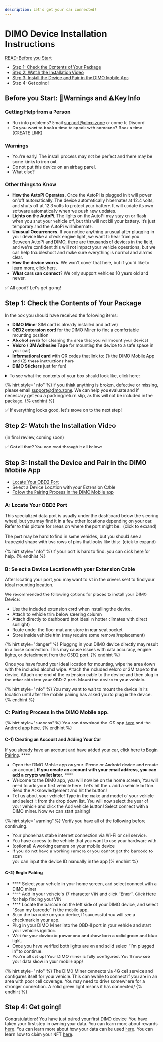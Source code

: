 ```yaml
---
description: Let's get your car connected!
---
```


# DIMO Device Installation Instructions

[READ: Before you Start ](whats-included.md#before-you-start-warnings-and-key-info)

* [Step 1: Check the Contents of Your Package ](whats-included.md#step-1-check-the-contents-of-your-package)
* [Step 2: Watch the Installation Video](whats-included.md#step-2-watch-the-installation-video)
* [Step 3: Install the Device and Pair in the DIMO Mobile App](whats-included.md#step-3-install-the-device-and-pair-in-the-dimo-mobile-app)
* [Step 4: Get going!](whats-included.md#step-4-get-going)

## Before you Start: 🚨Warnings and ⚠️Key Info

### Getting Help from a Person

* Run into problems? Email support@dimo.zone or come to Discord.
* Do you want to book a time to speak with someone? Book a time (CREATE LINK)

### Warnings

* You're early! The install process may not be perfect and there may be some kinks to iron out.
* Do not put this device on an airbag panel.
* What else?

### Other things to Know

* **How the AutoPi Operates.** Once the AutoPi is plugged in it will power on/off automatically. The device automatically hibernates at 12.4 volts, and shuts off at 12.3 volts to protect your battery. It will update its own software automatically when we push new updates.&#x20;
* **Lights on the AutoPi**. The lights on the AutoPi may stay on or flash when you shut your vehicle off, but this will not kill your battery. It’s just temporary and the AutoPi will hibernate.
* **Unusual Occurrences**. If you notice anything unusual after plugging in your device like a check engine light, we want to hear from you. Between AutoPi and DIMO, there are thousands of devices in the field, and we're confident this will not impact your vehicle operations, but we can help troubleshoot and make sure everything is normal and alarms clear.&#x20;
* **How the device works.** We won't cover that here, but if you'd like to learn more, [click here](https://blog.dimo.zone/understanding-your-dimo-miner-and-its-data/).
* **What cars can connect**? We only support vehicles 10 years old and newer.&#x20;

✅ All good? Let's get going!

## Step 1: Check the Contents of Your Package

In the box you should have received the following items:

* **DIMO Miner** SIM card is already installed and active)
* **OBD2 extension cord** for the DIMO Miner to find a comfortable mounting position
* **Alcohol swab** for cleaning the area that you will mount your device)
* **Velcro / 3M Adhesive Tape** for mounting the device to a safe space in your car)
* **Informational card** with QR codes that link to: (1) the DIMO Mobile App and (2) these instructions here
* **DIMO Stickers** just for fun!

<details>

<summary>To see what the contents of your box should look like, click here:</summary>

![](../.gitbook/assets/IMG\_4716.jpg)

</details>

{% hint style="info" %}
If you think anything is broken, defective or missing, please email support@dimo.zone. We can help you evaluate and if necessary get you a packing/return slip, as this will not be included in the package.
{% endhint %}

✅ If everything looks good, let's move on to the next step!

## Step 2: Watch the Installation Video

(in final review, coming soon)

✅ Got all that? You can read through it all below:

## Step 3: Install the Device and Pair in the DIMO Mobile App

* [Locate Your OBD2 Port](whats-included.md#1-locate-the-obd2-port)
* [Select a Device Location with your Extension Cable](whats-included.md#2-select-a-device-location-with-your-extension-cable)
* [Follow the Pairing Process in the DIMO Mobile app](whats-included.md#3-follow-the-pairing-process-in-the-dimo-mobile-app.)

### **A: Locate Your OBD2 Port**&#x20;

This specialized data port is usually under the dashboard below the steering wheel, but you may find it in a few other locations depending on your car. Refer to this picture for areas on where the port might be: <img src="../.gitbook/assets/image (4).png" alt="" data-size="line"> (click to expand)\
\
The port may be hard to find in some vehicles, but you should see a trapezoid shape with two rows of pins that looks like this: <img src="../.gitbook/assets/image (11).png" alt="" data-size="line"> (click to expand)

{% hint style="info" %}
If your port is hard to find. you can click [here](https://www.carmd.com/obd-port-location/) for help.&#x20;
{% endhint %}

### **B: Select a Device Location with your Extension Cable**

After locating your port, you may want to sit in the drivers seat to find your ideal mounting location. &#x20;

We recommended the following options for places to install your DIMO Device:

* Use the included extension cord when installing the device.
* Attach to vehicle trim below steering column
* Attach directly to dashboard (not ideal in hotter climates with direct sunlight)
* Route under the floor mat and store in rear seat pocket
* Store inside vehicle trim (may require some removal/replacement)

{% hint style="danger" %}
Plugging in your DIMO device directly may result in a loose connection. This may cause issues with data accuracy, engine lights, or detachment from the OBD2 port.&#x20;
{% endhint %}

Once you have found your ideal location for mounting,  wipe the area down with the included alcohol wipe. Attach the included Velcro or 3M tape to the device. Attach one end of the extension cable to the device and then plug in the other side into your OBD-2 port. Mount the device to your vehicle.&#x20;

{% hint style="info" %}
You may want to wait to mount the device in its location until after the mobile pairing has asked you to plug in the device.&#x20;
{% endhint %}

### C: Pairing Process in the DIMO Mobile app.&#x20;

{% hint style="success" %}
You can download the IOS app [here](https://apps.apple.com/us/app/dimo-mobile/id1589486727) and the Android app [here](https://play.google.com/store/apps/details?id=com.dimo.driver).&#x20;
{% endhint %}

#### **C-1) Creating an Account and Adding Your Car**

If you already have an account and have added your car, click here to [Begin Pairing](whats-included.md#begin-pairing). ****&#x20;

* Open the DIMO Mobile app on your iPhone or Android device and create an account. **If you create an account with your email address, you can add a crypto wallet later.**  <img src="../.gitbook/assets/image (11) (1).png" alt="" data-size="line">****
* Welcome to the DIMO app, you will now be on the home screen, You will need to add your first vehicle here. Let's hit the + add a vehicle button.  Read the Acknowledgement and hit the button! <img src="../.gitbook/assets/image (6).png" alt="" data-size="line">
* Tell us about your vehicle! Type in the make and model of your vehicle and select it from the drop down list. You will now select the year of your vehicle and click the Add vehicle button! Select connect with a DIMO miner. Now we can start pairing!&#x20;

{% hint style="warning" %}
Verify you have all of the following before continuing. <img src="../.gitbook/assets/image (7).png" alt="" data-size="line">

* Your phone has stable internet connection via Wi-Fi or cell service.
* You have access to the vehicle that you want to use your hardware with.&#x20;
* (optional) A working camera on your mobile device&#x20;
* If you do not have a working camera or you cannot get the barcode to scan\
  you can input the device ID manually in the app
{% endhint %}

#### C-2) Begin Pairing&#x20;

* &#x20;**** Select your vehicle in your home screen, and select connect with a DIMO miner&#x20;
* &#x20;**** Add in your vehicle's 17 character VIN and click “Enter”. Click [Here](https://autotrends.org/2016/11/29/where-is-my-vin-number-located/#:\~:text=The%20most%20common%20place%20to,of%20the%20vehicle%20looking%20in.) for help finding your VIN <img src="../.gitbook/assets/IMG_0268.png" alt="" data-size="line">
* &#x20;**** Locate the barcode on the left side of your DIMO device, and select "Scan my barcode" in the mobile app. <img src="../.gitbook/assets/image (10).png" alt="" data-size="line">
* Scan the barcode on your device, if successful you will see a checkmark in your app. <img src="../.gitbook/assets/IMG_0272.png" alt="" data-size="line">
* Plug in your DIMO Miner into the OBD-II port in your vehicle and start your vehicles ignition. <img src="../.gitbook/assets/IMG_0273.png" alt="" data-size="line">
* Wait for your device to power one and show both a solid green and blue light.&#x20;
* Once you have verified both lights are on and solid select “I’m plugged in” to continue. <img src="../.gitbook/assets/image (5).png" alt="" data-size="line">
* You're all set up! Your DIMO miner is fully configured. You'll now see your data show in your mobile app/ &#x20;

{% hint style="info" %}
The DIMO Miner connects via 4G cell service and configures itself for your vehicle. This can awhile to connect if you are in an area with poor cell coverage. You may need to drive somewhere for a stronger connection. A solid green light means it has connected/&#x20;
{% endhint %}

## Step 4: Get going!&#x20;

Congratulations! You have just paired your first DIMO device. You have taken your first step in owning your data. You can learn more about rewards [here](broken-reference). You can learn more about how your data can be used [here](../overview/starting-with-cars.md). You can learn how to claim your NFT [here](broken-reference).


